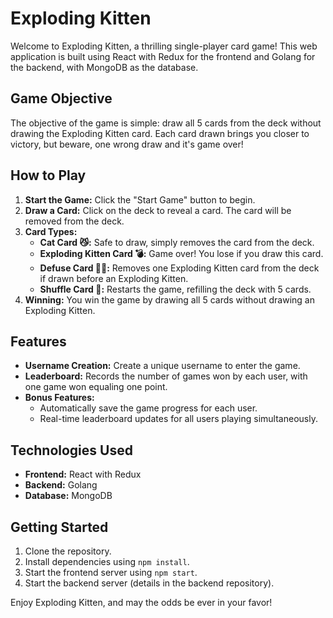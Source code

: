 # Exploding Kitten

Welcome to Exploding Kitten, a thrilling single-player card game! This web application is built using React with Redux for the frontend and Golang for the backend, with MongoDB as the database.

## Game Objective
The objective of the game is simple: draw all 5 cards from the deck without drawing the Exploding Kitten card. Each card drawn brings you closer to victory, but beware, one wrong draw and it's game over!

## How to Play
1. **Start the Game:** Click the "Start Game" button to begin.
2. **Draw a Card:** Click on the deck to reveal a card. The card will be removed from the deck.
3. **Card Types:**
   - **Cat Card 😼:** Safe to draw, simply removes the card from the deck.
   - **Exploding Kitten Card 💣:** Game over! You lose if you draw this card.
   - **Defuse Card 🙅‍♂️:** Removes one Exploding Kitten card from the deck if drawn before an Exploding Kitten.
   - **Shuffle Card 🔀:** Restarts the game, refilling the deck with 5 cards.
4. **Winning:** You win the game by drawing all 5 cards without drawing an Exploding Kitten.

## Features
- **Username Creation:** Create a unique username to enter the game.
- **Leaderboard:** Records the number of games won by each user, with one game won equaling one point.
- **Bonus Features:** 
   - Automatically save the game progress for each user.
   - Real-time leaderboard updates for all users playing simultaneously.

## Technologies Used
- **Frontend:** React with Redux
- **Backend:** Golang
- **Database:** MongoDB

## Getting Started
1. Clone the repository.
2. Install dependencies using `npm install`.
3. Start the frontend server using `npm start`.
4. Start the backend server (details in the backend repository).

Enjoy Exploding Kitten, and may the odds be ever in your favor!
